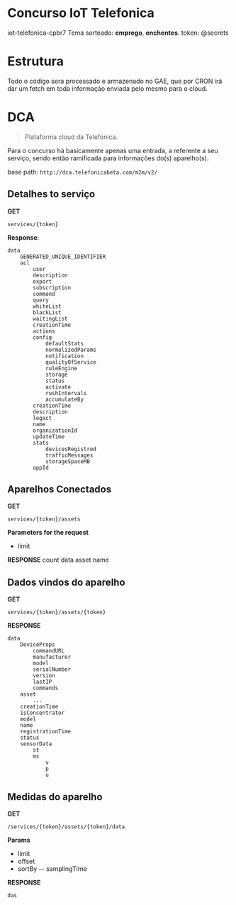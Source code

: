 Concurso IoT Telefonica
===

iot-telefonica-cpbr7
Tema sorteado: **emprego**, **enchentes**.
token: @secrets



Estrutura
===
Todo o código sera processado e armazenado no GAE, que por CRON irá dar um fetch em toda informação enviada pelo mesmo para o cloud.


DCA
===
> Plataforma cloud da Telefonica.

Para o concurso há basicamente apenas uma entrada, a referente a seu serviço, sendo então ramificada para informações do(s) aparelho(s).

base path: `http://dca.telefonicabeta.com/m2m/v2/`


Detalhes to serviço
---
**GET**
```
services/{token}
```

**Response**:
```
data
    GENERATED_UNIQUE_IDENTIFIER
    acl
        user
        description
        export
        subscription
        command
        query
        whiteList
        blackList
        waitingList
        creationTime
        actions
        config
            defaultStats
            normalizedParams
            notification
            qualityOfService
            ruleEngine
            storage
            status
            activate
            rushIntervals
            accumulateBy
        creationTime
        description
        legact
        name
        organizationId
        updateTime
        stats
            devicesRegistred
            trafficMessages
            storageSpaceMB
        appId
``` 

Aparelhos Conectados
---
**GET**
```
services/{token}/assets
```

**Parameters for the request**

-   limit


**RESPONSE**
count
data
    asset
    name


Dados vindos do aparelho
---
**GET**
```
services/{token}/assets/{token}
```

**RESPONSE**
```
data
    DeviceProps
        commandURL
        manufacturer
        model
        serialNumber
        version
        lastIP
        commands
    asset
        ...
    creationTime
    isConcentrator
    model
    name
    registrationTime
    status
    sensorData
        st
        ms
            v
            p
            u    

```

Medidas do aparelho
---
**GET**
```
/services/{token}/assets/{token}/data
```

**Params**

-   limit
-   offset
-   sortBy
    --  samplingTime

**RESPONSE**
```
das
```

